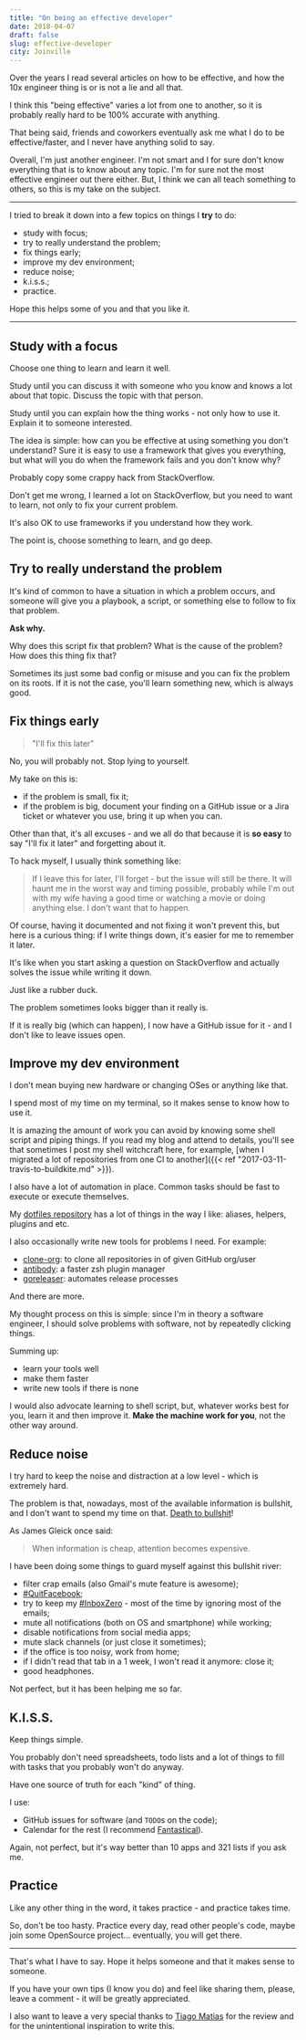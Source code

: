 ```yaml
---
title: "On being an effective developer"
date: 2018-04-07
draft: false
slug: effective-developer
city: Joinville
---
```


Over the years I read several articles on how to be effective, and how the 10x engineer thing is or is not a lie and all that.

<!--more-->

I think this "being effective" varies a lot from one to another, so it is probably really hard to be 100% accurate with anything.

That being said, friends and coworkers eventually ask me what I do to be effective/faster, and I never have anything solid to say.

Overall, I'm just another engineer. I'm not smart and I for sure don't know everything that is to know about any topic. I'm for sure not the most effective engineer out there either. But, I think we can all teach something to others, so this is my take on the subject.

---

I tried to break it down into a few topics on things I **try** to do:

- study with focus;
- try to really understand the problem;
- fix things early;
- improve my dev environment;
- reduce noise;
- k.i.s.s.;
- practice.

Hope this helps some of you and that you like it.

---

## Study with a focus

Choose one thing to learn and learn it well.

Study until you can discuss it with someone who you know and knows a lot about that topic. Discuss the topic with that person.

Study until you can explain how the thing works - not only how to use it. Explain it to someone interested.

The idea is simple: how can you be effective at using something you don't understand? Sure it is easy to use a framework that gives you everything, but what will you do when the framework fails and you don't know why?

Probably copy some crappy hack from StackOverflow.

Don't get me wrong, I learned a lot on StackOverflow, but you need to want to learn, not only to fix your current problem.

It's also OK to use frameworks if you understand how they work.

The point is, choose something to learn, and go deep.

## Try to really understand the problem

It's kind of common to have a situation in which a problem occurs, and someone will give you a playbook, a script, or something else to follow to fix that problem.

**Ask why.**

Why does this script fix that problem? What is the cause of the problem? How does this thing fix that?

Sometimes its just some bad config or misuse and you can fix the problem on its roots. If it is not the case, you'll learn something new, which is always good.

## Fix things early

> "I'll fix this later"

No, you will probably not. Stop lying to yourself.

My take on this is:

- if the problem is small, fix it;
- if the problem is big, document your finding on a GitHub issue or a Jira ticket or whatever you use, bring it up when you can.

Other than that, it's all excuses - and we all do that because it is **so easy** to say "I'll fix it later" and forgetting about it.

To hack myself, I usually think something like:

> If I leave this for later, I'll forget - but the issue will still be there. It will haunt me in the worst way and timing possible, probably while I'm out with my wife having a good time or watching a movie or doing anything else. I don't want that to happen.

Of course, having it documented and not fixing it won't prevent this, but here is a curious thing: if I write things down, it's easier for me to remember it later.

It's like when you start asking a question on StackOverflow and actually solves the issue while writing it down.

Just like a rubber duck.

The problem sometimes looks bigger than it really is.

If it is really big (which can happen), I now have a GitHub issue for it - and I don't like to leave issues open.

## Improve my dev environment

I don't mean buying new hardware or changing OSes or anything like that.

I spend most of my time on my terminal, so it makes sense to know how to use it.

It is amazing the amount of work you can avoid by knowing some shell script and piping things. If you read my blog and attend to details, you'll see that sometimes I post my shell witchcraft here, for example, [when I migrated a lot of repositories from one CI to another]({{< ref "2017-03-11-travis-to-buildkite.md" >}}).

I also have a lot of automation in place. Common tasks should be fast to execute or execute themselves.

My [dotfiles repository](https://github.com/caarlos0/dotfiles) has a lot of things in the way I like: aliases, helpers, plugins and etc.

I also occasionally write new tools for problems I need. For example:

- [clone-org](https://github.com/caarlos0/clone-org): to clone all repositories in of given GitHub org/user
- [antibody](http://getantibody.github.io/): a faster zsh plugin manager
- [goreleaser](https://goreleaser.com/): automates release processes

And there are more.

My thought process on this is simple: since I'm in theory a software engineer, I should solve problems with software, not by repeatedly clicking things.

Summing up:

- learn your tools well
- make them faster
- write new tools if there is none

I would also advocate learning to shell script, but, whatever works best for you, learn it and then improve it. **Make the machine work for you**, not the other way around.

## Reduce noise

I try hard to keep the noise and distraction at a low level - which is extremely hard.

The problem is that, nowadays, most of the available information is bullshit, and I don't want to spend my time on that. [Death to bullshit](http://deathtobullshit.com/)!

As James Gleick once said:

> When information is cheap, attention becomes expensive.

I have been doing some things to guard myself against this bullshit river:

- filter crap emails (also Gmail's mute feature is awesome);
- [#QuitFacebook](https://twitter.com/hashtag/QuitFacebook);
- try to keep my [#InboxZero](https://twitter.com/hashtag/inboxZero) - most of the time by ignoring most of the emails;
- mute all notifications (both on OS and smartphone) while working;
- disable notifications from social media apps;
- mute slack channels (or just close it sometimes);
- if the office is too noisy, work from home;
- if I didn't read that tab in a 1 week, I won't read it anymore: close it;
- good headphones.

Not perfect, but it has been helping me so far.

## K.I.S.S.

Keep things simple.

You probably don't need spreadsheets, todo lists and a lot of things to fill with tasks that you probably won't do anyway.

Have one source of truth for each "kind" of thing.

I use:

- GitHub issues for software (and `TODO`s on the code);
- Calendar for the rest (I recommend [Fantastical](https://flexibits.com/fantastical)).

Again, not perfect, but it's way better than 10 apps and 321 lists if you ask me.

## Practice

Like any other thing in the word, it takes practice - and practice takes time.

So, don't be too hasty. Practice every day, read other people's code, maybe join some OpenSource project... eventually, you will get there.

---

That's what I have to say. Hope it helps someone and that it makes sense to someone.

If you have your own tips (I know you do) and feel like sharing them, please, leave a comment - it will be greatly appreciated.

I also want to leave a very special thanks to [Tiago Matias](https://github.com/tmatias) for the review and for the unintentional inspiration to write this.
